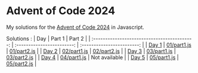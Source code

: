 # Advent of Code 2024

My solutions for the [Advent of Code 2024](https://adventofcode.com/) in Javascript.

Solutions :
|                     Day                      |         Part 1             |         Part 2             |
| :------------------------------------------: | :------------------------: | :------------------------: |
| [Day 1](https://adventofcode.com/2024/day/1) | [01/part1.js](01/part1.js) | [01/part2.js](01/part2.js) |
| [Day 2](https://adventofcode.com/2024/day/2) | [02/part1.js](02/part1.js) | [02/part2.js](02/part2.js) |
| [Day 3](https://adventofcode.com/2024/day/3) | [03/part1.js](03/part1.js) | [03/part2.js](03/part2.js) |
| [Day 4](https://adventofcode.com/2024/day/4) | [04/part1.js](04/part1.js) | Not available |
| [Day 5](https://adventofcode.com/2024/day/5) | [05/part1.js](05/part1.js) | [05/part2.js](05/part2.js) |
